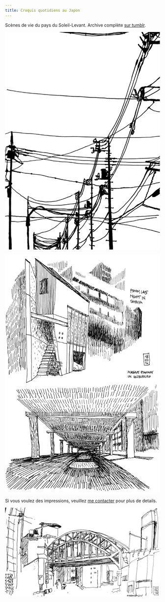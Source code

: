 ```yaml
---
title: Croquis quotidiens au Japon
---
```


Scènes de vie du pays du Soleil-Levant. Archive complète [sur tumblr][].

![Câbles électriques](dd-electric_cables.jpg)

![La veille à Shibuya](d12.jpg)


Si vous voulez des impressions, veuillez [me contacter][] pour plus de details.

![Ochanimizu](img_2692.jpg)

[sur tumblr]: https://sktch.mxdvl.com/
[me contacter]: mailto:allo+impressions@mxdvl.com
